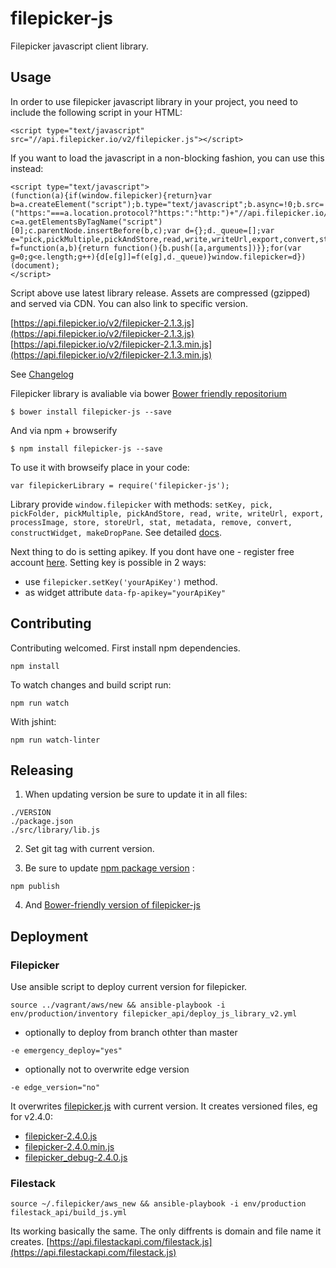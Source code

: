 # filepicker-js
Filepicker javascript client library.

## Usage

In order to use filepicker javascript library in your project, you need to include the following script in your HTML:

```
<script type="text/javascript" src="//api.filepicker.io/v2/filepicker.js"></script>
```

If you want to load the javascript in a non-blocking fashion, you can use this instead:
```
<script type="text/javascript">
(function(a){if(window.filepicker){return}var b=a.createElement("script");b.type="text/javascript";b.async=!0;b.src=("https:"===a.location.protocol?"https:":"http:")+"//api.filepicker.io/v2/filepicker.js";var c=a.getElementsByTagName("script")[0];c.parentNode.insertBefore(b,c);var d={};d._queue=[];var e="pick,pickMultiple,pickAndStore,read,write,writeUrl,export,convert,store,storeUrl,remove,stat,setKey,constructWidget,makeDropPane".split(",");var f=function(a,b){return function(){b.push([a,arguments])}};for(var g=0;g<e.length;g++){d[e[g]]=f(e[g],d._queue)}window.filepicker=d})(document);
</script>
```
Script above use latest library release. Assets are compressed (gzipped) and served via CDN.
You can also link to specific version.

[https://api.filepicker.io/v2/filepicker-2.1.3.js](https://api.filepicker.io/v2/filepicker-2.1.3.js)
[https://api.filepicker.io/v2/filepicker-2.1.3.min.js](https://api.filepicker.io/v2/filepicker-2.1.3.min.js)

See [Changelog](CHANGELOG.md)

Filepicker library is avaliable via bower [Bower friendly repositorium](https://github.com/krystiangw/filepicker-js-bower)

```
$ bower install filepicker-js --save
```

And via npm + browserify
```
$ npm install filepicker-js --save
```

To use it with browseify place in your code:
```
var filepickerLibrary = require('filepicker-js');
```

Library provide ```window.filepicker``` with methods:
 ```setKey, pick, pickFolder, pickMultiple, pickAndStore, read, write, writeUrl, export, processImage, store, storeUrl, stat, metadata, remove, convert, constructWidget, makeDropPane```. See detailed [docs](https://www.filepicker.com/documentation/file_ingestion/javascript_api/pick?v=v2).

Next thing to do is setting apikey. If you dont have one - register free account [here](https://www.filepicker.com/register/free). Setting key is possible in 2 ways:

* use ```filepicker.setKey('yourApiKey')```  method.
* as widget attribute ```data-fp-apikey="yourApiKey"```


## Contributing
Contributing welcomed. First install npm dependencies.
```
npm install
```
To watch changes and build script run:
```
npm run watch
```
With jshint:
```
npm run watch-linter
```


## Releasing
1. When updating version be sure to update it in all files:

```
./VERSION
./package.json
./src/library/lib.js
```

2. Set git tag with current version.

3. Be sure to update [npm package version](https://www.npmjs.com/package/filepicker-js) :
```
npm publish
```

4. And [Bower-friendly version of filepicker-js](https://github.com/filepicker/filepicker-js-bower)


## Deployment
### Filepicker

Use ansible script to deploy current version for filepicker.

```
source ../vagrant/aws/new && ansible-playbook -i env/production/inventory filepicker_api/deploy_js_library_v2.yml
```

* optionally to deploy from branch othter than master
```
-e emergency_deploy="yes"
```

* optionally not to overwrite edge version
```
-e edge_version="no"
```

It overwrites [filepicker.js](https://api.filepicker.io/v2/filepicker.js) with current version. It creates versioned files, eg for v2.4.0:

*  [filepicker-2.4.0.js](https://api.filepicker.io/v2/filepicker-2.4.0.js)
*  [filepicker-2.4.0.min.js](https://api.filepicker.io/v2/filepicker-2.4.0.min.js)
*  [filepicker_debug-2.4.0.js](https://api.filepicker.io/v2/filepicker_debug-2.4.0.js)

### Filestack

```
source ~/.filepicker/aws_new && ansible-playbook -i env/production filestack_api/build_js.yml
```

Its working basically the same. The only diffrents is domain and file name it creates.
[https://api.filestackapi.com/filestack.js](https://api.filestackapi.com/filestack.js)
